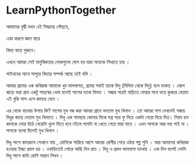 # LearnPythonTogether
আমাদের বুদ্ধী যখন এই সিদ্ধান্তে পৌছবে, 

একা করলে জ্ঞান বারে

বিদ্যা বাড়ে দুজনে।

এখনে আমরা সেই মানুষিকতার লোকগুলো যোগ হব যারা অন্যকে শিখাতে চায় ।

পাইথনের সাথে সাপুরে বিদ্যার সম্পর্ক আছে তাই বলি ।

আমার গ্রামের এক কবিরাজ আমাকে খুব ভালবাসত, গ্রমের সবাই তাকে দিদু (দিদিমা থেকে দিদু) বলে ডাকত । ঝোপ ঝাড়ে ভরা গ্রাম একটু সাহষের খেলা হলেই সাপের দ্যাখা মিলত । সন্ধার পরেই বাড়িতে ফেরার পথে ভয়ে কুকরে যেতাম এই বুঝি সাপ এসে কামরে দেবে ।

এর থেকে বাচবার উপায় কি? সাপের মুখ বন্ধ করা আমরা গ্রামে বলতাম মুখ খিলান । তো আমরা সাপ দেখলেই সন্ধায় দিধুর কাছে যেতাম মুখ খিলাতে । দিধু এক গামছায় কোনার দিকে মন্ত্র পরে ফু দিয়ে একটা গেরো দিয়ে দিত। নিয়ম হল কালকে ভোর উঠে গেরোটা খুলে দিতে হবে নইলে সাপটা না খেতে পেয়ে মারা যাবে । এখন সাপকে আর ভয় পাই না । সাপকে ব্যাথা দিলেই মুখ খিলান ।

দিধু সাপে কামরালে সেখানে যায় , রোগিকে সারিয়ে আসে আমরা রোগীর সেরে ওঠার গল্প শুনি । আর আমাদের কবিরাজ হওয়ার ইচ্ছা প্রবল হয় । ওবাড়িতেই পোরে আছি দিন রাত । দিধু ও প্রবল ভালবাসা দ্যাখায় । এক দিন বলেই ফেলি দিধু সাপে কাটা রোগি সারান শিখব ।
